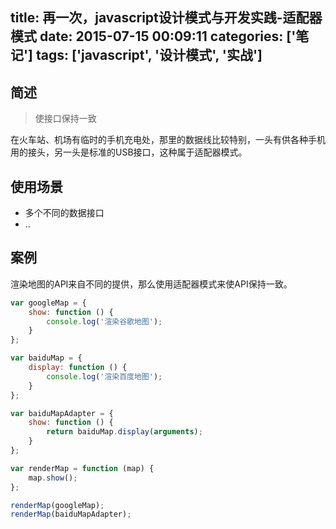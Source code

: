 title: 再一次，javascript设计模式与开发实践-适配器模式
date: 2015-07-15 00:09:11
categories: ['笔记']
tags: ['javascript', '设计模式', '实战']
---

## 简述
> 使接口保持一致

在火车站、机场有临时的手机充电处，那里的数据线比较特别，一头有供各种手机用的接头，另一头是标准的USB接口，这种属于适配器模式。

## 使用场景
* 多个不同的数据接口
* ..

## 案例

渲染地图的API来自不同的提供，那么使用适配器模式来使API保持一致。

<!-- more -->
```js
var googleMap = {
    show: function () {
        console.log('渲染谷歌地图');
    }
};

var baiduMap = {
    display: function () {
        console.log('渲染百度地图');
    }
};

var baiduMapAdapter = {
    show: function () {
        return baiduMap.display(arguments);
    }
};

var renderMap = function (map) {
    map.show();
};

renderMap(googleMap);
renderMap(baiduMapAdapter);
```